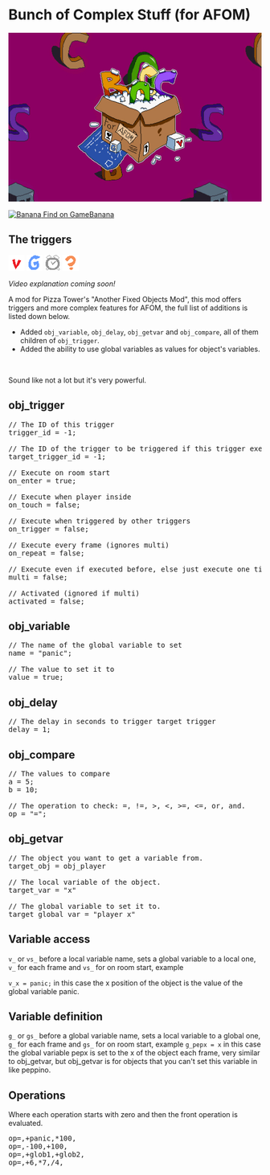 # Bunch of Complex Stuff (for AFOM)
![A box containing the logo of BOCS, get it?](assets/banner.jpg "Banner")

[![](https://images.gamebanana.com/static/img/favicon/16x16.png "Banana") Find on GameBanana](https://gamebanana.com/mods/494099)

## The triggers
![Object variable sprite](assets/obj_variable.png "obj_variable")
![Object get variable sprite](assets/obj_getvar.png "obj_getvar")
![Object delay sprite](assets/obj_delay.png "obj_delay")
![Object compare sprite](assets/obj_compare.png "obj_compare")

*Video explanation coming soon!*

A mod for Pizza Tower's "Another Fixed Objects Mod", this mod offers triggers and
more complex features for AFOM, the full list of additions is listed down below.

<ul>
    <li>
        Added <code>obj_variable</code>, <code>obj_delay</code>, <code>obj_getvar</code> and <code>obj_compare</code>,
        all of them children of <code>obj_trigger</code>.
    </li>
    <li>
        Added the ability to use global variables as values for object's variables.
    </li>
</ul>

<br>

Sound like not a lot but it's very powerful.

## obj_trigger
<pre>
// The ID of this trigger
trigger_id = -1;

// The ID of the trigger to be triggered if this trigger executes properly
target_trigger_id = -1;

// Execute on room start
on_enter = true;

// Execute when player inside
on_touch = false;

// Execute when triggered by other triggers
on_trigger = false;

// Execute every frame (ignores multi)
on_repeat = false;

// Execute even if executed before, else just execute one time.
multi = false;

// Activated (ignored if multi)
activated = false;
</pre>

## obj_variable
<pre>
// The name of the global variable to set
name = "panic";
    
// The value to set it to
value = true;
</pre>

## obj_delay
<pre>
// The delay in seconds to trigger target trigger
delay = 1;
</pre>

## obj_compare
<pre>
// The values to compare
a = 5;
b = 10;
    
// The operation to check: =, !=, &gt;, &lt;, &gt;=, &lt;=, or, and.
op = "=";
</pre>

## obj_getvar
<pre>
// The object you want to get a variable from.
target_obj = obj_player
    
// The local variable of the object.
target_var = "x"
    
// The global variable to set it to.
target_global_var = "player_x"
</pre>

## Variable access
<code>v_</code> or <code>vs_</code> before a local variable name, sets a global variable
to a local one, <code>v_</code> for each frame and <code>vs_</code> for on room start, example

<code>v_x = panic;</code> in this case the x position of the object is the value of the global variable
panic.

## Variable definition
<code>g_</code> or <code>gs_</code> before a global variable name, sets a local variable to a global
one, <code>g_</code> for each frame and <code>gs_</code> for on room start,
example <code>g_pepx = x</code> in this case the global variable pepx is set to the x of the object each
frame, very similar to obj_getvar, but obj_getvar is for objects that you can't set this variable in like peppino.

## Operations
Where each operation starts with zero and then the front operation is evaluated.
<pre>
op=,+panic,*100,
op=,-100,+100,
op=,+glob1,+glob2,
op=,+6,*7,/4,
</pre>